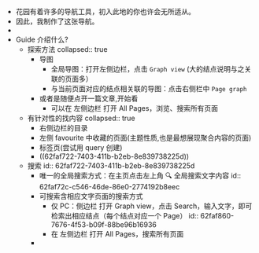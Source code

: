 - 花园有着许多的导航工具，初入此地的你也许会无所适从。
- 因此，我制作了这张导航。
-
- Guide 介绍什么?
	- 探索方法
	  collapsed:: true
		- 导图
			- 全局导图：打开左侧边栏，点击 `Graph view` (大的结点说明与之关联的页面多）
			- 与当前页面对应的结点相关联的导图：点击右侧栏中 `Page graph`
		- 或者是随便点开一篇文章,开始看
			- 可以在 左侧边栏 打开 All Pages，浏览、搜索所有页面
	- 有针对性的找内容
	  collapsed:: true
		- 右侧边栏的目录
		- 左侧 favourite 中收藏的页面(主题性质,也是最想展现聚合内容的页面)
		- 标签页(尝试用 query 创建)
		- ((62faf722-7403-411b-b2eb-8e839738225d))
	- 搜索
	  id:: 62faf722-7403-411b-b2eb-8e839738225d
		- 唯一的全局搜索方式：在主页点击左上角 🔍 全局搜索文字内容
		  id:: 62faf72c-c546-46de-86e0-2774192b8eec
		- 可搜索含相应文字页面的搜索方式
			- 仅 PC：侧边栏 打开 Graph view，点击 Search，输入文字，即可检索出相应结点（每个结点对应一个 Page）
			  id:: 62faf860-7676-4f53-b09f-88be96b16936
			- 在 左侧边栏 打开 All Pages，搜索所有页面
		-